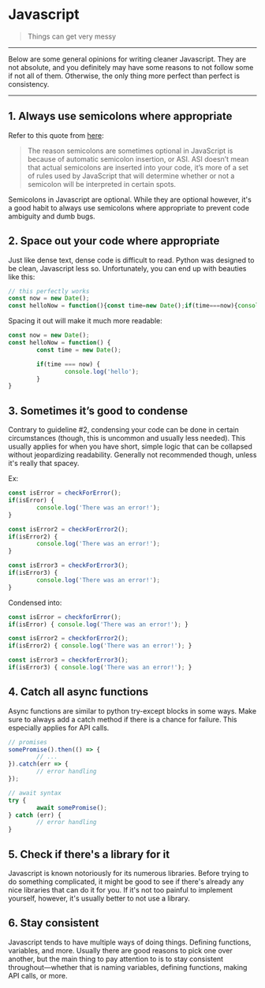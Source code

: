 # Javascript

> Things can get very messy
> 

---

Below are some general opinions for writing cleaner Javascript. They are not absolute, and you definitely may have some reasons to not follow some if not all of them. Otherwise, the only thing more perfect than perfect is consistency.

---

## 1. Always use semicolons where appropriate

Refer to this quote from [here](https://dev.to/adriennemiller/semicolons-in-javascript-to-use-or-not-to-use-2nli):

> The reason semicolons are sometimes optional in JavaScript is because of automatic semicolon insertion, or ASI. ASI doesn’t mean that actual semicolons are inserted into your code, it’s more of a set of rules used by JavaScript that will determine whether or not a semicolon will be interpreted in certain spots.
> 

Semicolons in Javascript are optional. While they are optional however, it's a good habit to always use semicolons where appropriate to prevent code ambiguity and dumb bugs. 

## 2. Space out your code where appropriate

Just like dense text, dense code is difficult to read. Python was designed to be clean, Javascript less so. Unfortunately, you can end up with beauties like this:

```jsx
// this perfectly works
const now = new Date();
const helloNow = function(){const time=new Date();if(time===now){console.log('Hello');}}
```

Spacing it out will make it much more readable:

```jsx
const now = new Date();
const helloNow = function() {
		const time = new Date();

		if(time === now) {
				console.log('hello');
		}
}
```

## 3. Sometimes it’s good to condense

Contrary to guideline #2, condensing your code can be done in certain circumstances (though, this is uncommon and usually less needed). This usually applies for when you have short, simple logic that can be collapsed without jeopardizing readability. Generally not recommended though, unless it's really that spacey.

Ex:

```jsx
const isError = checkForError();
if(isError) {
		console.log('There was an error!');
}

const isError2 = checkForError2();
if(isError2) {
		console.log('There was an error!');
}

const isError3 = checkForError3();
if(isError3) {
		console.log('There was an error!');
}
```

Condensed into:

```jsx
const isError = checkforError();
if(isError) { console.log('There was an error!'); }

const isError2 = checkforError2();
if(isError2) { console.log('There was an error!'); }

const isError3 = checkforError3();
if(isError3) { console.log('There was an error!'); }
```

## 4. Catch all async functions

Async functions are similar to python try-except blocks in some ways. Make sure to always add a catch method if there is a chance for failure. This especially applies for API calls. 

```jsx
// promises
somePromise().then(() => {
		// ...
}).catch(err => {
		// error handling
});

// await syntax
try {
		await somePromise();
} catch (err) {
		// error handling
}
```

## 5. Check if there's a library for it

Javascript is known notoriously for its numerous libraries. Before trying to do something complicated, it might be good to see if there's already any nice libraries that can do it for you. If it's not too painful to implement yourself, however, it's usually better to not use a library. 

## 6. Stay consistent

Javascript tends to have multiple ways of doing things. Defining functions, variables, and more. Usually there are good reasons to pick one over another, but the main thing to pay attention to is to stay consistent throughout—whether that is naming variables, defining functions, making API calls, or more.